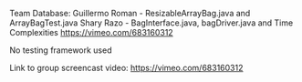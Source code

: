 Team Database:
Guillermo Roman - ResizableArrayBag.java and ArrayBagTest.java
Shary Razo - BagInterface.java, bagDriver.java and Time Complexities
https://vimeo.com/683160312

No testing framework used

Link to group screencast video:
https://vimeo.com/683160312
